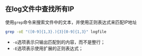 ## 在log文件中查找所有IP

使用`grep`命令来搜索文件中的文本，并使用正则表达式来匹配IP地址

```bash
grep -oE "([0-9]{1,3}.){3}[0-9]{1,3}" logfile
```

- `-o`选项表示只输出匹配到的内容，而不是整行；
- `-E`选项表示使用扩展的正则表达式；
